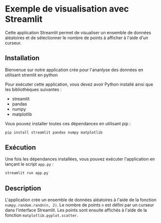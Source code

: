 # Exemple de visualisation avec Streamlit

Cette application Streamlit permet de visualiser un ensemble de données aléatoires et de sélectionner le nombre de points à afficher à l'aide d'un curseur.

## Installation
Bienvenue sur notre application crée pour l'ananlyse des données en utilisant stremlit en python

Pour exécuter cette application, vous devez avoir Python installé ainsi que les bibliothèques suivantes :

- streamlit
- pandas
- numpy
- matplotlib

Vous pouvez installer toutes ces dépendances en utilisant pip :

```bash
pip install streamlit pandas numpy matplotlib
```

## Exécution

Une fois les dépendances installées, vous pouvez exécuter l'application en lançant le script `app.py` :

```bash
streamlit run app.py
```

## Description

L'application crée un ensemble de données aléatoires à l'aide de la fonction `numpy.random.randn(n, 2)`. Le nombre de points `n` est défini par un curseur dans l'interface Streamlit. Les points sont ensuite affichés à l'aide de la fonction `matplotlib.pyplot.scatter`.

